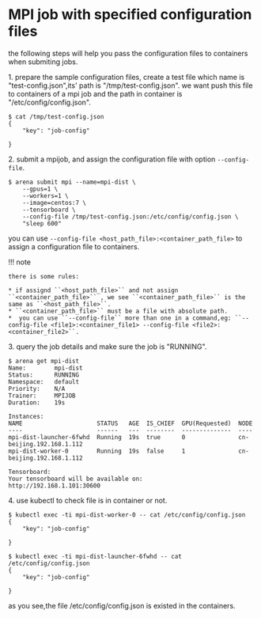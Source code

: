 # MPI job with specified configuration files

the following steps will help you pass the configuration files to containers when submiting jobs.


1\. prepare the sample configuration files, create a test file which name is "test-config.json",its' path is "/tmp/test-config.json". we want push this file to containers of a mpi job and the path in container is "/etc/config/config.json".

    $ cat /tmp/test-config.json
    {
        "key": "job-config"

    }

2\. submit a mpijob, and assign the configuration file with option ``--config-file``.

    $ arena submit mpi --name=mpi-dist \
        --gpus=1 \
        --workers=1 \
        --image=centos:7 \
        --tensorboard \
        --config-file /tmp/test-config.json:/etc/config/config.json \
        "sleep 600"


you can use ``--config-file <host_path_file>:<container_path_file>`` to assign a configuration file to containers.

!!! note

    there is some rules:

    * if assignd ``<host_path_file>`` and not assign ``<container_path_file>`` , we see ``<container_path_file>`` is the same as ``<host_path_file>``.
    * ``<container_path_file>`` must be a file with absolute path.
    *  you can use ``--config-file`` more than one in a command,eg: ``--config-file <file1>:<container_file1> --config-file <file2>:<container_file2>``.


3\. query the job details and make sure the job is "RUNNING".

    $ arena get mpi-dist
    Name:        mpi-dist
    Status:      RUNNING
    Namespace:   default
    Priority:    N/A
    Trainer:     MPIJOB
    Duration:    19s

    Instances:
    NAME                     STATUS   AGE  IS_CHIEF  GPU(Requested)  NODE
    ----                     ------   ---  --------  --------------  ----
    mpi-dist-launcher-6fwhd  Running  19s  true      0               cn-beijing.192.168.1.112
    mpi-dist-worker-0        Running  19s  false     1               cn-beijing.192.168.1.112

    Tensorboard:
    Your tensorboard will be available on:
    http://192.168.1.101:30600


4\. use kubectl to check file is in container or not.

    $ kubectl exec -ti mpi-dist-worker-0 -- cat /etc/config/config.json
    {
        "key": "job-config"

    }

    $ kubectl exec -ti mpi-dist-launcher-6fwhd -- cat /etc/config/config.json
    {
        "key": "job-config"

    }

as you see,the file /etc/config/config.json is existed in the containers.
